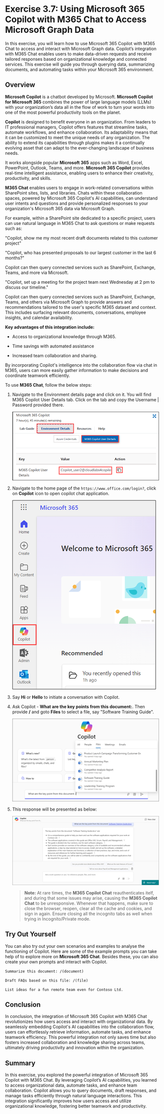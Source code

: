 # Exercise 3.7: Using Microsoft 365 Copilot with M365 Chat to Access Microsoft Graph Data

In this exercise, you will learn how to use Microsoft 365 Copilot with M365 Chat to access and interact with Microsoft Graph data. Copilot’s integration with M365 Chat enables users to make data-driven requests and receive tailored responses based on organizational knowledge and connected services. This exercise will guide you through querying data, summarizing documents, and automating tasks within your Microsoft 365 environment.

## Overview

**Microsoft Copilot** is a chatbot developed by Microsoft. **Microsoft Copilot for Microsoft 365** combines the power of large language models (LLMs) with your organization’s data all in the flow of work to turn your words into one of the most powerful productivity tools on the planet.

**Copilot** is designed to benefit everyone in an organization. From leaders to IT professional managers, Copilot offers features that streamline tasks, automate workflows, and enhance collaboration. Its adaptability means that it can be customized to meet the unique needs of any organization. The ability to extend its capabilities through plugins makes it a continually evolving asset that can adapt to the ever-changing landscape of business needs.

It works alongside popular **Microsoft 365** apps such as Word, Excel, PowerPoint, Outlook, Teams, and more. **Microsoft 365 Copilot** provides real-time intelligent assistance, enabling users to enhance their creativity, productivity, and skills.

**M365 Chat** enables users to engage in work-related conversations within SharePoint sites, lists, and libraries. Chats within these collaboration spaces, powered by Microsoft 365 Copilot's AI capabilities, can understand user intents and questions and provide personalized responses to your organization's Microsoft 365 data via Microsoft Graph.  

For example, within a SharePoint site dedicated to a specific project, users can use natural language in M365 Chat to ask questions or make requests such as:

"Copilot, show me my most recent draft documents related to this customer project"

"Copilot, who has presented proposals to our largest customer in the last 6 months?"  


Copilot can then query connected services such as SharePoint, Exchange, Teams, and more via Microsoft.

"Copilot, set up a meeting for the project team next Wednesday at 2 pm to discuss our timeline."

Copilot can then query connected services such as SharePoint, Exchange, Teams, and others via Microsoft Graph to provide answers and recommendations tailored to the user's specific M365 dataset and context. This includes surfacing relevant documents, conversations, employee insights, and calendar availability.


**Key advantages of this integration include:**

- Access to organizational knowledge through M365.

- Time savings with automated assistance

- Increased team collaboration and sharing.

By incorporating Copilot's intelligence into the collaboration flow via chat in M365, users can more easily gather information to make decisions and coordinate teamwork efficiently.

To use **M365 Chat**, follow the below steps:

1. Navigate to the Environment details page and click on it. You will find M365 Copilot User Details tab. Click on the tab and copy the Username | Password provided there.

   ![](./media/licensekey2.png)

1. Navigate to the home page of the `https://www.office.com/login?`, click on **Copilot** icon to open copilot chat application.

   ![](../labguide/media/M5.png)

1. Say **Hi** or **Hello** to initiate a conversation with Copilot.

1. Ask Copilot - **What are the key points from this document:**. Then provide **/** and goto **Files** to select a file, say "Software Training Guide".

   ![](../labguide/media/copilot-chat-prompt.png)


1. This response will be presented as below:

   ![](../labguide/media/copilot-chat-answer.png)

   >**Note:** At rare times, the **M365 Copilot Chat** reauthenticates itelf, and during that some issues may arise, causing the **M365 Copilot Chat** to be unresponsive. Whenever that happens, make sure to close the browser, reopen, clear all the cache and cookies, and sign in again. Ensure closing all the incognito tabs as well when trying in Incognito/Private mode.

## Try Out Yourself

You can also try out your own scenarios and examples to analyse the functioning of Copilot. Here are some of the example prompts you can take help of to explore more on **Microsoft 365 Chat**. Besides these, you can also create your own prompts and interact with Copilot.

```
Summarize this document: /(document)
```
```
Draft FAQs based on this file: /(file)
```
```
List ideas for a fun remote team even for Contoso Ltd.
```

## Conclusion

In conclusion, the integration of Microsoft 365 Copilot with M365 Chat revolutionizes how users access and interact with organizational data. By seamlessly embedding Copilot's AI capabilities into the collaboration flow, users can effortlessly retrieve information, automate tasks, and enhance teamwork efficiency. This powerful integration not only saves time but also fosters increased collaboration and knowledge sharing across teams, ultimately driving productivity and innovation within the organization.

## Summary

In this exercise, you explored the powerful integration of Microsoft 365 Copilot with M365 Chat. By leveraging Copilot’s AI capabilities, you learned to access organizational data, automate tasks, and enhance team collaboration. Copilot allows you to query documents, draft responses, and manage tasks efficiently through natural language interactions. This integration significantly improves how users access and utilize organizational knowledge, fostering better teamwork and productivity.
